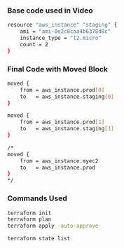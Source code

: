 
### Base code used in Video

```sh
resource "aws_instance" "staging" {
    ami = "ami-0e2c8caa4b6378d8c"
    instance_type = "t2.micro"
    count = 2
}
```

### Final Code with Moved Block
```sh
moved {
    from = aws_instance.prod[0]
    to   = aws_instance.staging[0]
}

moved {
    from = aws_instance.prod[1]
    to   = aws_instance.staging[1]
}

/*
moved {
    from = aws_instance.myec2
    to   = aws_instance.prod
}
*/
```

### Commands Used
```sh
terraform init
terraform plan
terraform apply -auto-approve

terraform state list
```